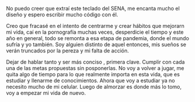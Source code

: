 No puedo creer que extraí este teclado del SENA, me encanta mucho el diseño y espero escribir mucho código con él. 

Creo que fracasé en el intento de centrarme y crear hábitos que mejorarn mi vida, caí en la pornografía muchas veces, desperdicie el tiempo y este año en general, todo se remonta a esa etapa de pandemia, donde el mundo sufría y yo también. Soy alguien distinto de aquel entonces, mis sueños se verán truncados por la pereza y mi falta de acción.

Dejar de hablar tanto y ser más conciso , primera clave.
Cumplir con cada una de las metas propuestas sin posponerlas.
No voy a volver a jugar, me quita algo de tiempo para lo que realmente importa en esta vida, que es estudiar y llenarme de conocimientos.
Ahora que voy a estudiar ya no necesito mucho de mi celular. Luego de almorzar es donde más lo tomo, voy a empezar mi vida de nuevo.
